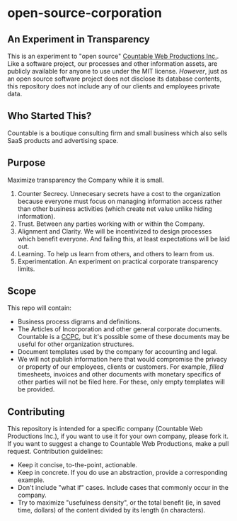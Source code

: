 # open-source-corporation

## An Experiment in Transparency
This is an experiment to "open source" [Countable Web Productions Inc.](http://countable.ca). Like a software project, our processes and other information assets, are publicly available for anyone to use under the MIT license. *However*, just as an open source software project does not disclose its database contents, this repository does not include any of our clients and employees private data.

## Who Started This?
Countable is a boutique consulting firm and small business which also sells SaaS products and advertising space.

## Purpose
Maximize transparency the Company while it is small.
  1. Counter Secrecy. Unnecesary secrets have a cost to the organization because everyone must focus on managing information access rather than other business activities (which create net value unlike hiding information).
  2. Trust. Between any parties working with or within the Company.
  3. Alignment and Clarity. We will be incentivized to design processes which benefit everyone. And failing this, at least expectations will be laid out.
  4. Learning. To help us learn from others, and others to learn from us.
  5. Experimentation. An experiment on practical corporate transparency limits.

## Scope
This repo will contain:
  * Business process digrams and definitions.
  * The Articles of Incorporation and other general corporate documents. Countable is a [CCPC](http://www.cra-arc.gc.ca/E/pub/tp/it458r2/it458r2-e.html), but it's possible some of these documents may be useful for other organization structures.
  * Document templates used by the company for accounting and legal.
  * We will not publish information here that would compromise the privacy or property of our employees, clients or customers. For example, _filled_ timesheets, invoices and other documents with monetary specifics of other parties will not be filed here. For these, only empty templates will be provided.

## Contributing
This repository is intended for a specific company (Countable Web Productions Inc.), if you want to use it for your own company, please fork it. If you want to suggest a change to Countable Web Productions, make a pull request. Contribution guidelines:

   * Keep it concise, to-the-point, actionable.
   * Keep in concrete. If you do use an abstraction, provide a corresponding example.
   * Don't include "what if" cases. Include cases that commonly occur in the company.
   * Try to maximize "usefulness density", or the total benefit (ie, in saved time, dollars) of the content divided by its length (in characters).


